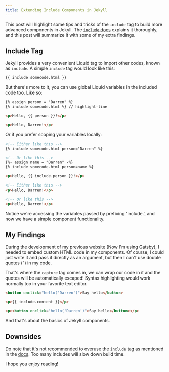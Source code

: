 ```yaml
---
title: Extending Include Components in Jekyll
---
```


This post will highlight some tips and tricks of the `include` tag to build more advanced components in Jekyll. The [`include` docs][include-docs] explains it thoroughly, and this post will summarize it with some of my extra findings.

## Include Tag

Jekyll provides a very convenient Liquid tag to import other codes, known as `include`. A simple `include` tag would look like this:

```html
{{ include somecode.html }}
```

But there's more to it, you can use global Liquid variables in the included code too. Like so:

<!-- prettier-ignore -->
```html title=index.html
{% assign person = "Darren" %}
{% include somecode.html %} // highlight-line
```

```html title=somecode.html
<p>Hello, {{ person }}!</p>
```

```html title=Output
<p>Hello, Darren!</p>
```

Or if you prefer scoping your variables locally:

<!-- prettier-ignore -->
```html title=index.html
<!-- Either like this -->
{% include somecode.html person="Darren" %}

<!-- Or like this -->
{%- assign name = "Darren" -%}
{% include somecode.html person=name %}
```

```html title=somecode.html
<p>Hello, {{ include.person }}!</p>
```

```html title=Output
<!-- Either like this -->
<p>Hello, Darren!</p>

<!-- Or like this -->
<p>Hello, Darren!</p>
```

Notice we're accessing the variables passed by prefixing 'include.', and now we have a simple component functionality.

## My Findings

During the development of my previous website (Now I'm using Gatsby), I needed to embed custom HTML code in my components. Of course, I could just write it and pass it directly as an argument, but then I can't use double quotes (") in my code.

That's where the `capture` tag comes in, we can wrap our code in it and the quotes will be automatically escaped! Syntax highlighting would work normally too in your favorite text editor.

```html title=index.html
<button onclick="hello('Darren')">Say hello</button>
```

```html title=somecode.html
<p>{{ include.content }}</p>
```

```html title=Output
<p><button onclick="hello('Darren')">Say hello</button></p>
```

And that's about the basics of Jekyll components.

## Downsides

Do note that it's not recommended to overuse the `include` tag as mentioned in the [docs][include-docs]. Too many includes will slow down build time.

I hope you enjoy reading!

[include-docs]: https://jekyllrb.com/docs/includes/
